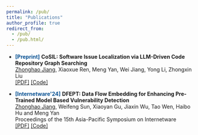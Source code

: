 ```yaml
---
permalink: /pub/
title: "Publications"
author_profile: true
redirect_from: 
  - /pub/
  - /pub.html/
---
```

* <span style="color:#0b5394;">**[Preprint]**</span> 
  **CoSIL: Software Issue Localization via LLM-Driven Code Repository Graph Searching** \
  <u>Zhonghao Jiang</u>, Xiaoxue Ren, Meng Yan, Wei Jiang, Yong Li, Zhongxin Liu \
  [[PDF]](https://arxiv.org/abs/2503.22424) [[Code]](https://github.com/ZhonghaoJiang/CoSIL)


* <span style="color:#0b5394;">**[Internetware'24]**</span>
  **DFEPT: Data Flow Embedding for Enhancing Pre-Trained Model Based Vulnerability Detection** \
  <u>Zhonghao Jiang</u>, Weifeng Sun, Xiaoyan Gu, Jiaxin Wu, Tao Wen, Haibo Hu and Meng Yan \
  Proceedings of the 15th Asia-Pacific Symposium on Internetware \
  [[PDF]](https://arxiv.org/pdf/2410.18479) [[Code]](https://github.com/GCVulnerability/DFEPT)